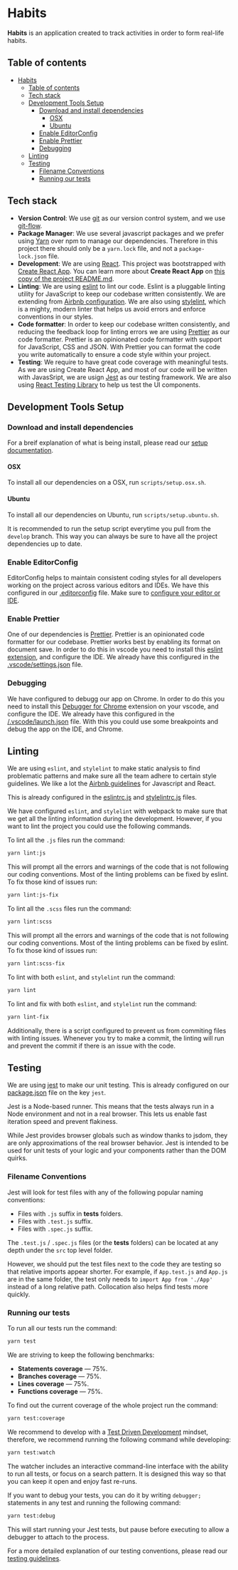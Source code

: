 # Habits

**Habits** is an application created to track activities in order to form real-life habits.

## Table of contents

- [Habits](#habits)
  - [Table of contents](#table-of-contents)
  - [Tech stack](#tech-stack)
  - [Development Tools Setup](#development-tools-setup)
    - [Download and install dependencies](#download-and-install-dependencies)
      - [OSX](#osx)
      - [Ubuntu](#ubuntu)
    - [Enable EditorConfig](#enable-editorconfig)
    - [Enable Prettier](#enable-prettier)
    - [Debugging](#debugging)
  - [Linting](#linting)
  - [Testing](#testing)
    - [Filename Conventions](#filename-conventions)
    - [Running our tests](#running-our-tests)

## Tech stack

- **Version Control**: We use [git][git] as our version control system, and we use [git-flow][git_flow].
- **Package Manager**: We use several javascript packages and we prefer using [Yarn][yarn] over npm to manage our dependencies. Therefore in this project there should only be a `yarn.lock` file, and not a `package-lock.json` file.
- **Development**: We are using [React][react]. This project was bootstrapped with [Create React App][create_react_app]. You can learn more about **Create React App** on [this copy of the project README.md](/docs/create_react_app.md).
- **Linting**: We are using [eslint][eslint] to lint our code. Eslint is a pluggable linting utility for JavaScript to keep our codebase written consistently. We are extending from [Airbnb configuration][airbnb_eslint]. We are also using [stylelint][stylelint], which is a mighty, modern linter that helps us avoid errors and enforce conventions in our styles.
- **Code formatter**: In order to keep our codebase written consistently, and reducing the feedback loop for linting errors we are using [Prettier][prettier] as our code formatter. Prettier is an opinionated code formatter with support for JavaScript, CSS and JSON. With Prettier you can format the code you write automatically to ensure a code style within your project.
- **Testing**: We require to have great code coverage with meaningful tests. As we are using Create React App, and most of our code will be written with JavasSript, we are usign [Jest][jest] as our testing framework. We are also using [React Testing Library][react-testing-library] to help us test the UI components.

## Development Tools Setup

### Download and install dependencies

For a breif explanation of what is being install, please read our [setup documentation](/docs/setup.md).

#### OSX

To install all our dependencies on a OSX, run `scripts/setup.osx.sh`.

#### Ubuntu

To install all our dependencies on Ubuntu, run `scripts/setup.ubuntu.sh`.

It is recommended to run the setup script everytime you pull from the `develop` branch. This way you can always be sure to have all the project dependencies up to date.

### Enable EditorConfig

EditorConfig helps to maintain consistent coding styles for all developers working on the project across various editors and IDEs. We have this configured in our [.editorconfig](/.editorconfig) file. Make sure to [configure your editor or IDE][editorconfig_instructions].

### Enable Prettier

One of our dependencies is [Prettier][prettier]. Prettier is an opinionated code formatter for our codebase. Prettier works best by enabling its format on document save. In order to do this in vscode you need to install this [eslint extension][eslint_vscode_extension], and configure the IDE. We already have this configured in the [.vscode/settings.json](/.vscode/settings.json) file.

### Debugging

We have configured to debugg our app on Chrome. In order to do this you need to install this [Debugger for Chrome][debbuger_for_chrome] extension on your vscode, and configure the IDE. We already have this configured in the [/.vscode/launch.json](/.vscode/launch.json) file. With this you could use some breakpoints and debug the app on the IDE, and Chrome.

## Linting

We are using `eslint`, and `stylelint` to make static analysis to find problematic patterns and make sure all the team adhere to certain style guidelines. We like a lot the [Airbnb guidelines][airbnb_eslint] for Javascript and React.

This is already configured in the [eslintrc.js](/.eslintrc.js) and [stylelintrc.js](/.stylelintrc.js) files.

We have configured `eslint`, and `stylelint` with webpack to make sure that we get all the linting information during the development. However, if you want to lint the project you could use the following commands.

To lint all the `.js` files run the command:

```bash
yarn lint:js
```

This will prompt all the errors and warnings of the code that is not following our coding conventions. Most of the linting problems can be fixed by eslint. To fix those kind of issues run:

```bash
yarn lint:js-fix
```

To lint all the `.scss` files run the command:

```bash
yarn lint:scss
```

This will prompt all the errors and warnings of the code that is not following our coding conventions. Most of the linting problems can be fixed by eslint. To fix those kind of issues run:

```bash
yarn lint:scss-fix
```

To lint with both `eslint`, and `stylelint` run the command:

```bash
yarn lint
```

To lint and fix with both `eslint`, and `stylelint` run the command:

```bash
yarn lint-fix
```

Additionally, there is a script configured to prevent us from commiting files with linting issues. Whenever you try to make a commit, the linting will run and prevent the commit if there is an issue with the code.

## Testing

We are using [jest][jest] to make our unit testing. This is already configured on our [package.json](./package.json) file on the key `jest`.

Jest is a Node-based runner. This means that the tests always run in a Node environment and not in a real browser. This lets us enable fast iteration speed and prevent flakiness.

While Jest provides browser globals such as window thanks to jsdom, they are only approximations of the real browser behavior. Jest is intended to be used for unit tests of your logic and your components rather than the DOM quirks.

### Filename Conventions

Jest will look for test files with any of the following popular naming conventions:

- Files with `.js` suffix in **tests** folders.
- Files with `.test.js` suffix.
- Files with `.spec.js` suffix.

The `.test.js` / `.spec.js` files (or the **tests** folders) can be located at any depth under the `src` top level folder.

However, we should put the test files next to the code they are testing so that relative imports appear shorter. For example, if `App.test.js` and `App.js` are in the same folder, the test only needs to `import App from './App'` instead of a long relative path. Collocation also helps find tests more quickly.

### Running our tests

To run all our tests run the command:

```bash
yarn test
```

We are striving to keep the following benchmarks:

- **Statements coverage** &mdash; 75%.
- **Branches coverage** &mdash; 75%.
- **Lines coverage** &mdash; 75%.
- **Functions coverage** &mdash; 75%.

To find out the current coverage of the whole project run the command:

```bash
yarn test:coverage
```

We recommend to develop with a [Test Driven Development][tdd] mindset, therefore, we recommend running the following command while developing:

```bash
yarn test:watch
```

The watcher includes an interactive command-line interface with the ability to run all tests, or focus on a search pattern. It is designed this way so that you can keep it open and enjoy fast re-runs.

If you want to debug your tests, you can do it by writing `debugger;` statements in any test and running the following command:

```bash
yarn test:debug
```

This will start running your Jest tests, but pause before executing to allow a debugger to attach to the process.

For a more detailed explanation of our testing conventions, please read our [testing guidelines](/docs/testing.md).

<!-- Links references -->

[git]: https://git-scm.com/
[git_flow]: https://www.atlassian.com/git/tutorials/comparing-workflows/gitflow-workflow
[yarn]: https://yarnpkg.com/
[react]: https://reactjs.org/
[create_react_app]: https://create-react-app.dev/
[eslint]: https://eslint.org/
[airbnb_eslint]: https://github.com/airbnb/javascript/tree/master/react
[stylelint]: https://stylelint.io/
[prettier]: https://prettier.io/
[jest]: https://facebook.github.io/react-native/docs/testing
[react-testing-library]: https://testing-library.com/
[editorconfig_instructions]: https://editorconfig.org/#download
[eslint_vscode_extension]: https://marketplace.visualstudio.com/items?itemName=dbaeumer.vscode-eslint
[debbuger_for_chrome]: https://marketplace.visualstudio.com/items?itemName=msjsdiag.debugger-for-chrome
[tdd]: https://medium.freecodecamp.org/test-driven-development-what-it-is-and-what-it-is-not-41fa6bca02a2
